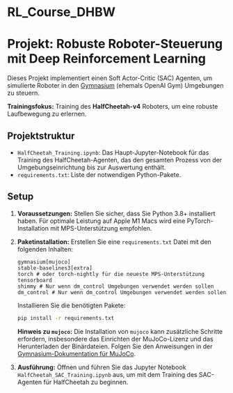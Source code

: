 # RL_Course_DHBW

# Projekt: Robuste Roboter-Steuerung mit Deep Reinforcement Learning

Dieses Projekt implementiert einen Soft Actor-Critic (SAC) Agenten, um simulierte Roboter in den [Gymnasium](https://gymnasium.farama.org/) (ehemals OpenAI Gym) Umgebungen zu steuern.

**Trainingsfokus:** Training des **HalfCheetah-v4** Roboters, um eine robuste Laufbewegung zu erlernen. 

## Projektstruktur

- `HalfCheetah_Training.ipynb`: Das Haupt-Jupyter-Notebook für das Training des HalfCheetah-Agenten, das den gesamten Prozess von der Umgebungseinrichtung bis zur Auswertung enthält.
- `requirements.txt`: Liste der notwendigen Python-Pakete.


## Setup

1.  **Voraussetzungen:** Stellen Sie sicher, dass Sie Python 3.8+ installiert haben. Für optimale Leistung auf Apple M1 Macs wird eine PyTorch-Installation mit MPS-Unterstützung empfohlen.

2.  **Paketinstallation:**
    Erstellen Sie eine `requirements.txt` Datei mit den folgenden Inhalten:

    ```
    gymnasium[mujoco]
    stable-baselines3[extra]
    torch # oder torch-nightly für die neueste MPS-Unterstützung
    tensorboard
    shimmy # Nur wenn dm_control Umgebungen verwendet werden sollen
    dm_control # Nur wenn dm_control Umgebungen verwendet werden sollen
    ```

    Installieren Sie die benötigten Pakete:
    ```bash
    pip install -r requirements.txt
    ```

    **Hinweis zu `mujoco`:** Die Installation von `mujoco` kann zusätzliche Schritte erfordern, insbesondere das Einrichten der MuJoCo-Lizenz und das Herunterladen der Binärdateien. Folgen Sie den Anweisungen in der [Gymnasium-Dokumentation für MuJoCo](https://gymnasium.farama.org/tutorials/installation_guides/mujoco_installation/).

3.  **Ausführung:**
    Öffnen und führen Sie das Jupyter Notebook `HalfCheetah_SAC_Training.ipynb` aus, um mit dem Training des SAC-Agenten für HalfCheetah zu beginnen.
